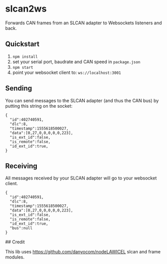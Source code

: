 # slcan2ws

Forwards CAN frames from an SLCAN adapter to Websockets listeners and back.

## Quickstart
1. `npm install`
2. set your serial port, baudrate and CAN speed in `package.json`
2. `npm start`
3. point your websocket client to: `ws://localhost:3001`

## Sending
You can send messages to the SLCAN adapter (and thus the CAN bus) by putting this string on the socket:

    {
      "id":402740591,
      "dlc":8,
      "timestamp":1555618500027,
      "data":[0,27,0,0,0,0,0,223],
      "is_ext_id":false,
      "is_remote":false,
      "id_ext_id":true,
    }

## Receiving
All messages received by your SLCAN adapter will go to your websocket client.

    {
      "id":402740591,
      "dlc":8,
      "timestamp":1555618500027,
      "data":[0,27,0,0,0,0,0,223],
      "is_ext_id":false,
      "is_remote":false,
      "id_ext_id":true,
      "bus":null
    }

## Credit

This lib uses https://github.com/danyocom/nodeLAWICEL slcan and frame modules.
